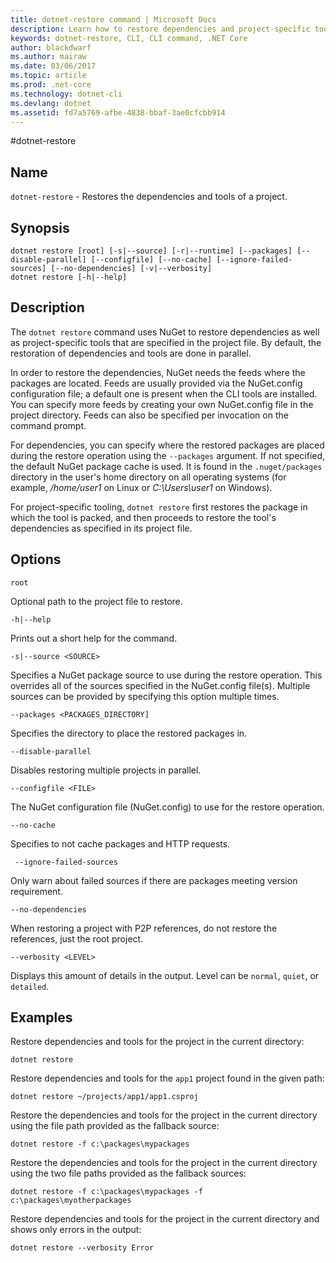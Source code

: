 ```yaml
---
title: dotnet-restore command | Microsoft Docs
description: Learn how to restore dependencies and project-specific tools with the dotnet restore command.
keywords: dotnet-restore, CLI, CLI command, .NET Core
author: blackdwarf
ms.author: mairaw
ms.date: 03/06/2017
ms.topic: article
ms.prod: .net-core
ms.technology: dotnet-cli
ms.devlang: dotnet
ms.assetid: fd7a5769-afbe-4838-bbaf-3ae0cfcbb914
---
```

#dotnet-restore

## Name

`dotnet-restore` - Restores the dependencies and tools of a project.

## Synopsis

```
dotnet restore [root] [-s|--source] [-r|--runtime] [--packages] [--disable-parallel] [--configfile] [--no-cache] [--ignore-failed-sources] [--no-dependencies] [-v|--verbosity]
dotnet restore [-h|--help]
```

## Description

The `dotnet restore` command uses NuGet to restore dependencies as well as project-specific tools that are specified in the project file. 
By default, the restoration of dependencies and tools are done in parallel.

In order to restore the dependencies, NuGet needs the feeds where the packages are located. 
Feeds are usually provided via the NuGet.config configuration file; a default one is present when the CLI tools are installed. 
You can specify more feeds by creating your own NuGet.config file in the project directory. 
Feeds can also be specified per invocation on the command prompt. 

For dependencies, you can specify where the restored packages are placed during the restore operation using the 
`--packages` argument. 
If not specified, the default NuGet package cache is used. 
It is found in the `.nuget/packages` directory in the user's home directory on all operating systems (for example, */home/user1* on Linux or *C:\Users\user1* on Windows).

For project-specific tooling, `dotnet restore` first restores the package in which the tool is packed, and then
proceeds to restore the tool's dependencies as specified in its project file.

## Options

`root` 
    
Optional path to the project file to restore. 

`-h|--help`

Prints out a short help for the command.

`-s|--source <SOURCE>`

Specifies a NuGet package source to use during the restore operation. This overrides all of the sources specified in the NuGet.config file(s). Multiple sources can be provided by specifying this option multiple times.

`--packages <PACKAGES_DIRECTORY]`

Specifies the directory to place the restored packages in. 

`--disable-parallel`

Disables restoring multiple projects in parallel. 

`--configfile <FILE>`

The NuGet configuration file (NuGet.config) to use for the restore operation.

`--no-cache`

Specifies to not cache packages and HTTP requests.

` --ignore-failed-sources`

Only warn about failed sources if there are packages meeting version requirement.

`--no-dependencies`

When restoring a project with P2P references, do not restore the references, just the root project.

`--verbosity <LEVEL>`

Displays this amount of details in the output. Level can be `normal`, `quiet`, or `detailed`.

## Examples

Restore dependencies and tools for the project in the current directory:

`dotnet restore` 

Restore dependencies and tools for the `app1` project found in the given path:

`dotnet restore ~/projects/app1/app1.csproj`
	
Restore the dependencies and tools for the project in the current directory using the file path provided as the fallback source:

`dotnet restore -f c:\packages\mypackages` 

Restore the dependencies and tools for the project in the current directory using the two file paths provided as the fallback sources:

`dotnet restore -f c:\packages\mypackages -f c:\packages\myotherpackages` 

Restore dependencies and tools for the project in the current directory and shows only errors in the output:

`dotnet restore --verbosity Error`
